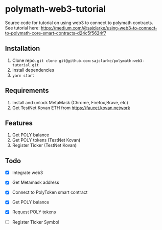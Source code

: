 # polymath-web3-tutorial
Source code for tutorial on using web3 to connect to polymath contracts. See tutorial here: https://medium.com/@sajclarke/using-web3-to-connect-to-polymath-core-smart-contracts-d24c5f5624f7

## Installation
1. Clone repo.
    `git clone git@github.com:sajclarke/polymath-web3-tutorial.git`
2. Install dependencies
3. `yarn start`

## Requirements
1. Install and unlock MetaMask (Chrome, Firefox,Brave, etc)
2. Get TestNet Kovan ETH from https://faucet.kovan.network

## Features
1. Get POLY balance
2. Get POLY tokens (TestNet Kovan)
3. Register Ticker (TestNet Kovan)

## Todo
- [x] Integrate web3
- [x] Get Metamask address
- [x] Connect to PolyToken smart contract
- [x] Get POLY balance
- [x] Request POLY tokens
- [ ] Register Ticker Symbol

